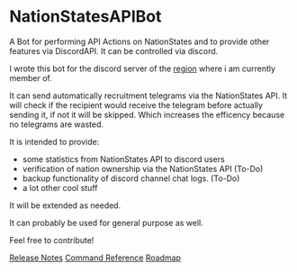 # NationStatesAPIBot
A Bot for performing API Actions on NationStates and to provide other features via DiscordAPI. It can be controlled via discord.

I wrote this bot for the discord server of the [region](https://www.nationstates.net/region=the_free_nations_region "The Free Nations Region") where i am currently member of. 

It can send automatically recruitment telegrams via the NationStates API.
It will check if the recipient would receive the telegram before actually sending it, if not it will be skipped. Which increases the efficency because no telegrams are wasted.

It is intended to provide:
  - some statistics from NationStates API to discord users
  - verification of nation ownership via the NationStates API (To-Do)
  - backup functionality of discord channel chat logs. (To-Do)
  - a lot other cool stuff
  
It will be extended as needed.

It can probably be used for general purpose as well.

Feel free to contribute!

[Release Notes](https://github.com/drehtisch/NationStatesAPIBot/wiki/Release-Notes)
[Command Reference](https://github.com/drehtisch/NationStatesAPIBot/wiki/Command-Reference)
[Roadmap](https://github.com/drehtisch/NationStatesAPIBot/wiki/Roadmap)
